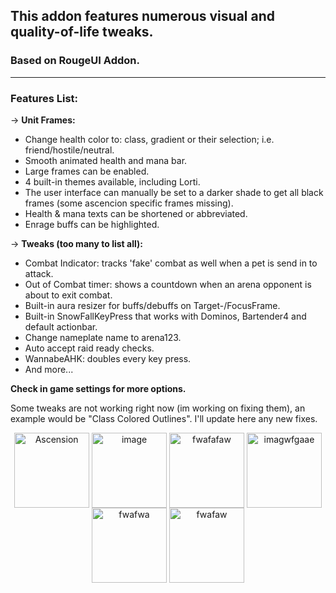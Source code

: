 ## This addon features numerous visual and quality-of-life tweaks.
### Based on RougeUI Addon.
---
### __**Features List:**__

-> **Unit Frames:**

- Change health color to: class, gradient or their selection; i.e. friend/hostile/neutral.
- Smooth animated health and mana bar.
- Large frames can be enabled.
- 4 built-in themes available, including Lorti.
- The user interface can manually be set to a darker shade to get all black frames (some ascencion specific frames missing).
- Health & mana texts can be shortened or abbreviated.
- Enrage buffs can be highlighted.

-> **Tweaks (too many to list all):**

- Combat Indicator: tracks 'fake' combat as well when a pet is send in to attack. 
- Out of Combat timer: shows a countdown when an arena opponent is about to exit combat.
- Built-in aura resizer for buffs/debuffs on Target-/FocusFrame.
- Built-in SnowFallKeyPress that works with Dominos, Bartender4 and default actionbar.
- Change nameplate name to arena123.
- Auto accept raid ready checks.
- WannabeAHK: doubles every key press.
- And more...


**Check in game settings for more options.**

Some tweaks are not working right now (im working on fixing them), an example would be "Class Colored Outlines". I'll update here any new fixes.

<p align="center">
  <img src="https://github.com/user-attachments/assets/21367e85-70d7-4c3e-b73f-493f34e9f8ce" alt="Ascension" height="120" style="vertical-align: top;" />
  <img src="https://github.com/user-attachments/assets/83110a74-d859-4271-b3e5-646db76dc490" alt="image" height="120" style="vertical-align: top;" />
  <img src="https://github.com/user-attachments/assets/591c3882-055d-48e2-b8f5-6c397a74d2e5" alt="fwafafaw" height="120" style="vertical-align: top;" />
  <img src="https://github.com/user-attachments/assets/35879beb-ec99-4a86-8805-0ed419adb735" alt="imagwfgaae" height="120" style="vertical-align: top;" />
  <img src="https://github.com/user-attachments/assets/8982df9c-4ab7-406b-923b-57761a261d64" alt="fwafwa" height="120" style="vertical-align: top;" />
  <img src="https://github.com/user-attachments/assets/36c6b263-b145-4d46-914c-6748658948e9" alt="fwafaw" height="120" style="vertical-align: top;" />
</p>
